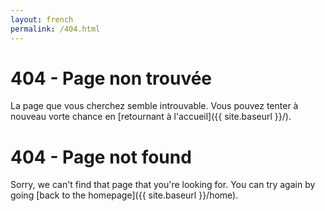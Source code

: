 ```yaml
---
layout: french
permalink: /404.html
---
```


# 404 - Page non trouvée

La page que vous cherchez semble introuvable.
Vous pouvez tenter à nouveau vorte chance en [retournant à l'accueil]({{ site.baseurl }}/).

# 404 - Page not found

Sorry, we can't find that page that you're looking for.
You can try again by going [back to the homepage]({{ site.baseurl }}/home).
